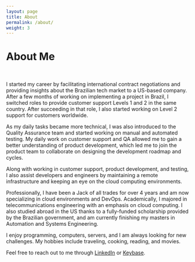 ```yaml
---
layout: page
title: About
permalink: /about/
weight: 3
---
```


# **About Me**

<br>

I started my career by facilitating international contract negotiations and providing insights about the Brazilian tech market to a US-based company. After a few months of working on implementing a project in Brazil, I switched roles to provide customer support Levels 1 and 2 in the same country. After succeeding in that role, I also started working on Level 2 support for customers worldwide.

As my daily tasks became more technical, I was also introduced to the Quality Assurance team and started working on manual and automated testing. My daily work on customer support and QA allowed me to gain a better understanding of product development, which led me to join the product team to collaborate on designing the development roadmap and cycles.

Along with working in customer support, product development, and testing, I also assist developers and engineers by maintaining a remote infrastructure and keeping an eye on the cloud computing environments.

Professionally, I have been a Jack of all trades for over 4 years and am now specializing in cloud environments and DevOps. Academically, I majored in telecommunications engineering with an emphasis on cloud computing. I also studied abroad in the US thanks to a fully-funded scholarship provided by the Brazilian government, and am currently finishing my masters in Automation and Systems Engineering.

I enjoy programming, computers, servers, and I am always looking for new challenges. My hobbies include traveling, cooking, reading, and movies.

Feel free to reach out to me through [LinkedIn](https://www.linkedin.com/in/matuzalemmuller) or [Keybase](https://www.keybase.io/matuzalemmuller).